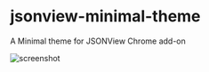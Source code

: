 # jsonview-minimal-theme
A Minimal theme for JSONView Chrome add-on


![screenshot](https://puu.sh/BNtdz/b078efb433.png)
